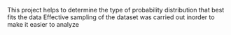 This project helps to determine the type of probability distribution that best fits the data
Effective sampling of the dataset was carried out inorder to make it easier to analyze
